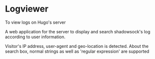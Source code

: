 # Logviewer
To view logs on Hugo's server

A web application for the server to display and search shadowsock's log according to user information.

Visitor's IP address, user-agent and geo-location is detected.
About the search box, normal strings as well as 'regular expression' are supported
